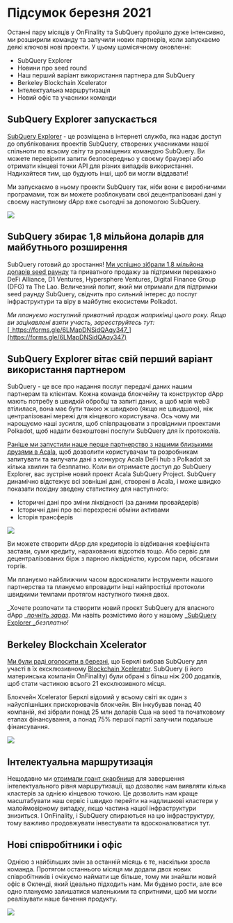 # Підсумок березня 2021

Останні пару місяців у OnFinality та SubQuery пройшло дуже інтенсивно, ми розширили команду та залучили нових партнерів, коли запускаємо деякі ключові нові проекти. У цьому щомісячному оновленні:

- SubQuery Explorer
- Новини про seed round
- Наш перший варіант використання партнера для SubQuery
- Berkeley Blockchain Xcelerator
- Інтелектуальна маршрутизація
- Новий офіс та учасники команди

## SubQuery Explorer запускається

[SubQuery Explorer](https://explorer.subquery.network/) - це розміщена в iнтернеті служба, яка надає доступ до опублікованих проектів SubQuery, створених учасниками нашої спільноти по всьому світу та розміщених командою SubQuery. Ви можете перевірити запити безпосередньо у своєму браузері або отримати кінцеві точки API для різних випадків використання. Надихайтеся тим, що будують інші, щоб ви могли віддавати!

Ми запускаємо в ньому проекти SubQuery так, ніби вони є виробничими програмами, тож ви можете розблокувати свої децентралізовані дані у своєму наступному dApp вже сьогодні за допомогою SubQuery.

![](https://miro.medium.com/max/1400/1*GE-Y6XKNOkj_MKY4ZuM5oQ.png)

## **SubQuery збирає 1,8 мільйона доларів для майбутнього розширення**

SubQuery готовий до зростання! [Ми успішно зібрали 1,8 мільйона доларів seed раунду](../blogs/20210312-SubQuery-Raises-%241.8M-Seed-Round-for-Future-Expansion.md) та приватного продажу за підтримки переважно DeFi Alliance, D1 Ventures, Hypersphere Ventures, Digital Finance Group (DFG) та The Lao. Величезний попит, який ми отримали для підтримки seed раунду SubQuery, свідчить про сильний інтерес до послуг інфраструктури та віру в майбутнє екосистеми Polkadot.

_Ми плануємо наступний приватний продаж наприкінці цього року. Якщо ви зацікавлені взяти участь, зареєструйтесь тут:_[_https://forms.gle/6LMapDNSidQAqy347_](https://forms.gle/6LMapDNSidQAqy347)

## **SubQuery Explorer вітає свій перший варіант використання партнером**

SubQuery - це все про надання послуг передачі даних нашим партнерам та клієнтам. Кожна команда блокчейну та конструктор dApp мають потребу в швидкій обробці та запиті даних, а щоб мрія web3 втілилася, вона має бути такою ж швидкою (якщо не швидшою), ніж централізовані мережі для кінцевого користувача. Ось чому ми нарощуємо наші зусилля, щоб співпрацювати з провідними проектами Polkadot, щоб надати безкоштовні послуги SubQuery для їх протоколів.

[Раніше ми запустили наше перше партнерство з нашими близькими друзями в Acala](../customer_announcements/20210316-SubQuery-Integrates-Acala-to-Aggregate-and-Serve-DeFi-Data-to-Polkadot-and-Kusama-Builders.md), щоб дозволити користувачам та розробникам запитувати та вилучати дані з конкурсу Acala DeFi hub з Polkadot за кілька хвилин та безплатно. Коли ви отримаєте доступ до SubQuery Explorer, вас зустріне новий проект Acala SubQuery Project. SubQuery динамічно відстежує всі зовнішні дані, створені в Acala, і може швидко показати похідну зведену статистику для наступного:

- Історичні дані про зміни ліквідності (за даними провайдерів)
- Історичні дані про всі перехресні обміни активами
- Історія трансферів

![](https://miro.medium.com/max/1400/0*LOig1jNfPTuVk73D)

Ви можете створити dApp для кредиторів із відбивання коефіцієнта застави, суми кредиту, нарахованих відсотків тощо. Або сервіс для децентралізованих бірж з парною ліквідністю, курсом пари, обсягами торгів.

Ми плануємо найближчим часом вдосконалити інструменти нашого партнерства та плануємо впровадити інші найпростіші протоколи швидкими темпами протягом наступного тижня двох.

_Хочете розпочати та створити новий проєкт SubQuery для власного dApp _[_почніть зараз_](https://doc.subquery.network/quickstart.html). Ми навіть розмістимо його у нашому [_SubQuery Explorer _](../blogs/20210305-Announcing-the-SubQuery-Explorer.md)_безплатно!_

## **Berkeley Blockchain Xcelerator**

[Ми були раді оголосити в березні](../blogs/20210523-SubQuery-Joins-Berkeleys-Blockchain-Xcelerator.md), що Берклі вибрав SubQuery для участі в їх ексклюзивному [Blockchain Xcelerator](https://www.xcelerator.berkeley.edu/). SubQuery (і його материнська компанія OnFinality) були обрані з більш ніж 200 додатків, щоб стати частиною всього 21 ексклюзивного місця.

Блокчейн Xcelerator Берклі відомий у всьому світі як один з найуспішніших прискорювачів блокчейн. Він інкубував понад 40 компаній, які зібрали понад 25 млн доларів Сша на seed та початковому етапах фінансування, а понад 75% першої партії залучили подальше фінансування.

![](https://miro.medium.com/max/1400/0*t-_mRJaTnGDQO-VI)

## **Інтелектуальна маршрутизація**

Нещодавно ми [отримали грант скарбниця](https://kusama.polkassembly.io/treasury/72) для завершення інтелектуального рівня маршрутизації, що дозволяє нам виявляти кілька кластерів за однією кінцевою точкою. Це дозволить нам краще масштабувати наш сервіс і швидко перейти на надлишкові кластери у малоймовірному випадку, якщо частина нашої інфраструктури знизиться. І OnFinality, і SubQuery спираються на цю інфраструктуру, тому важливо продовжувати інвестувати та вдосконалюватися тут.

## **Новi співробітники і офіс**

Однією з найбільших змін за останній місяць є те, наскільки зросла команда. Протягом останнього місяця ми додали двох нових співробітників і очікуємо наймати ще більше, тому ми знайшли новий офіс в Окленді, який ідеально підходить нам. Ми будемо рости, але все одно плануємо залишатися маленькими та спритними, щоб ми могли реалізувати наше бачення продукту.

![](https://miro.medium.com/max/1400/1*cJZxerXHfgVGu4-7h2xw4Q.jpeg)
